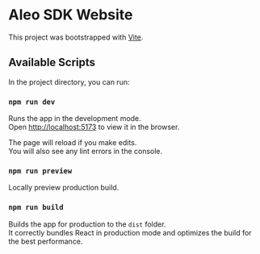 # Aleo SDK Website

This project was bootstrapped with [Vite](https://vitejs.dev/).

## Available Scripts

In the project directory, you can run:

### `npm run dev`

Runs the app in the development mode.\
Open [http://localhost:5173](http://localhost:5173) to view it in the browser.

The page will reload if you make edits.\
You will also see any lint errors in the console.

### `npm run preview`

Locally preview production build.

### `npm run build`

Builds the app for production to the `dist` folder.\
It correctly bundles React in production mode and optimizes the build for the best performance.
